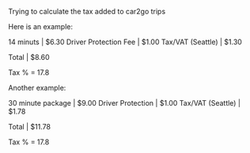 Trying to calculate the tax added to car2go trips

Here is an example:

14 minuts             | $6.30
Driver Protection Fee | $1.00
Tax/VAT (Seattle)     | $1.30

Total                 | $8.60

Tax % = 17.8


Another example:

30 minute package | $9.00
Driver Protection | $1.00
Tax/VAT (Seattle) | $1.78

Total             | $11.78

Tax % = 17.8
